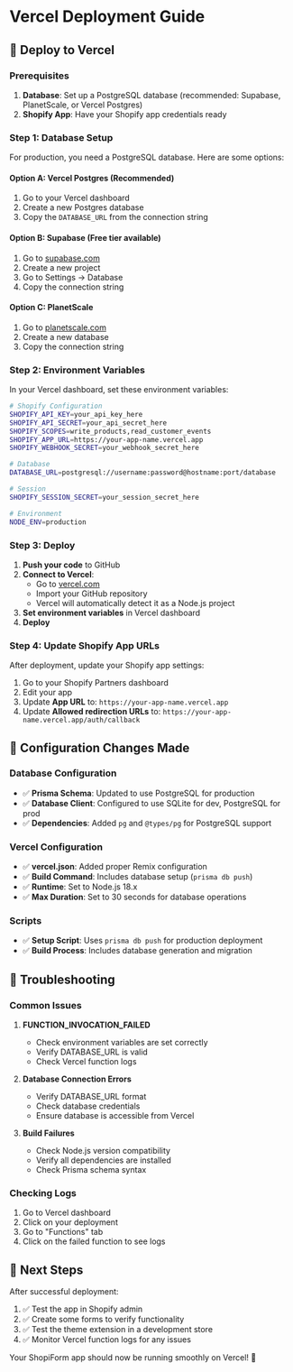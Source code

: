 # Vercel Deployment Guide

## 🚀 Deploy to Vercel

### Prerequisites

1. **Database**: Set up a PostgreSQL database (recommended: Supabase, PlanetScale, or Vercel Postgres)
2. **Shopify App**: Have your Shopify app credentials ready

### Step 1: Database Setup

For production, you need a PostgreSQL database. Here are some options:

#### Option A: Vercel Postgres (Recommended)
1. Go to your Vercel dashboard
2. Create a new Postgres database
3. Copy the `DATABASE_URL` from the connection string

#### Option B: Supabase (Free tier available)
1. Go to [supabase.com](https://supabase.com)
2. Create a new project
3. Go to Settings → Database
4. Copy the connection string

#### Option C: PlanetScale
1. Go to [planetscale.com](https://planetscale.com)
2. Create a new database
3. Copy the connection string

### Step 2: Environment Variables

In your Vercel dashboard, set these environment variables:

```bash
# Shopify Configuration
SHOPIFY_API_KEY=your_api_key_here
SHOPIFY_API_SECRET=your_api_secret_here
SHOPIFY_SCOPES=write_products,read_customer_events
SHOPIFY_APP_URL=https://your-app-name.vercel.app
SHOPIFY_WEBHOOK_SECRET=your_webhook_secret_here

# Database
DATABASE_URL=postgresql://username:password@hostname:port/database

# Session
SHOPIFY_SESSION_SECRET=your_session_secret_here

# Environment
NODE_ENV=production
```

### Step 3: Deploy

1. **Push your code** to GitHub
2. **Connect to Vercel**:
   - Go to [vercel.com](https://vercel.com)
   - Import your GitHub repository
   - Vercel will automatically detect it as a Node.js project
3. **Set environment variables** in Vercel dashboard
4. **Deploy**

### Step 4: Update Shopify App URLs

After deployment, update your Shopify app settings:

1. Go to your Shopify Partners dashboard
2. Edit your app
3. Update **App URL** to: `https://your-app-name.vercel.app`
4. Update **Allowed redirection URLs** to: `https://your-app-name.vercel.app/auth/callback`

## 🔧 Configuration Changes Made

### Database Configuration
- ✅ **Prisma Schema**: Updated to use PostgreSQL for production
- ✅ **Database Client**: Configured to use SQLite for dev, PostgreSQL for prod
- ✅ **Dependencies**: Added `pg` and `@types/pg` for PostgreSQL support

### Vercel Configuration
- ✅ **vercel.json**: Added proper Remix configuration
- ✅ **Build Command**: Includes database setup (`prisma db push`)
- ✅ **Runtime**: Set to Node.js 18.x
- ✅ **Max Duration**: Set to 30 seconds for database operations

### Scripts
- ✅ **Setup Script**: Uses `prisma db push` for production deployment
- ✅ **Build Process**: Includes database generation and migration

## 🐛 Troubleshooting

### Common Issues

1. **FUNCTION_INVOCATION_FAILED**
   - Check environment variables are set correctly
   - Verify DATABASE_URL is valid
   - Check Vercel function logs

2. **Database Connection Errors**
   - Verify DATABASE_URL format
   - Check database credentials
   - Ensure database is accessible from Vercel

3. **Build Failures**
   - Check Node.js version compatibility
   - Verify all dependencies are installed
   - Check Prisma schema syntax

### Checking Logs

1. Go to Vercel dashboard
2. Click on your deployment
3. Go to "Functions" tab
4. Click on the failed function to see logs

## 📝 Next Steps

After successful deployment:

1. ✅ Test the app in Shopify admin
2. ✅ Create some forms to verify functionality
3. ✅ Test the theme extension in a development store
4. ✅ Monitor Vercel function logs for any issues

Your ShopiForm app should now be running smoothly on Vercel! 🎉
